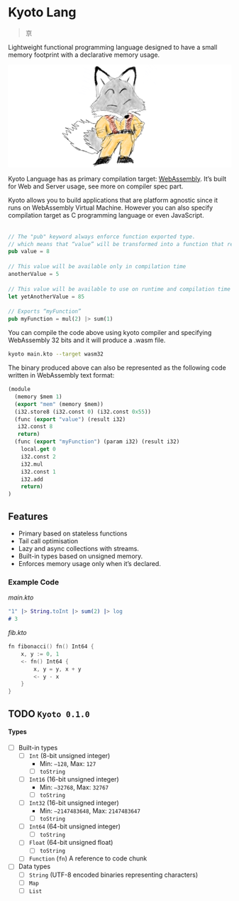 # Kyoto Lang

> 京

Lightweight functional programming language designed to have a small memory footprint with a declarative memory usage.

![Logo Fox Yusuke](docs/resources/logo-rect.png)

Kyoto Language has as primary compilation target: [WebAssembly](https://webassembly.org). It’s built for Web and Server usage, see more on compiler spec part.

Kyoto allows you to build applications that are platform agnostic since it runs on WebAssembly Virtual Machine. However you can also specify compilation target as C programming language or even JavaScript.

```rust

// The "pub" keyword always enforce function exported type.
// which means that “value” will be transformed into a function that returns 8.
pub value = 8

// This value will be available only in compilation time
anotherValue = 5

// This value will be available to use on runtime and compilation time
let yetAnotherValue = 85

// Exports “myFunction”
pub myFunction = mul(2) |> sum(1)

```

You can compile the code above using kyoto compiler and specifying WebAssembly 32 bits and it will produce a .wasm file.

```bash
kyoto main.kto --target wasm32
```

The binary produced above can also be represented as the following code written in WebAssembly text format:

```lisp
(module
  (memory $mem 1)
  (export "mem" (memory $mem))
  (i32.store8 (i32.const 0) (i32.const 0x55))
  (func (export "value") (result i32)
   i32.const 8
   return)
  (func (export "myFunction") (param i32) (result i32)
    local.get 0
    i32.const 2
    i32.mul
    i32.const 1
    i32.add
    return)
)
```

## Features

- Primary based on stateless functions
- Tail call optimisation 
- Lazy and async collections with streams.
- Built-in types based on unsigned memory.
- Enforces memory usage only when it’s declared.

### Example Code

*main.kto*

```erl
"1" |> String.toInt |> sum(2) |> log
# 3
```

*fib.kto*

```go
fn fibonacci() fn() Int64 {
    x, y := 0, 1
    <- fn() Int64 {
        x, y = y, x + y
        <- y - x
    }
}
```


## TODO `Kyoto 0.1.0`

#### Types

- [ ] Built-in types
  - [ ] `Int` (8-bit unsigned integer)
    - Min: `–128`, Max: `127`
    - [ ] `toString`
  - [ ] `Int16` (16-bit unsigned integer)
    - Min: `–32768`, Max: `32767`
    - [ ] `toString`
  - [ ] `Int32` (16-bit unsigned integer)
    - Min: `–2147483648`, Max: `2147483647`
    - [ ] `toString`
  - [ ] `Int64` (64-bit unsigned integer)
    - [ ] `toString`
  - [ ] `Float` (64-bit unsigned float)
    - [ ] `toString`
  - [ ] `Function` (`fn`) A reference to code chunk
- [ ] Data types
  - [ ] `String` (UTF-8 encoded binaries representing characters)
  - [ ] `Map`
  - [ ] `List`
